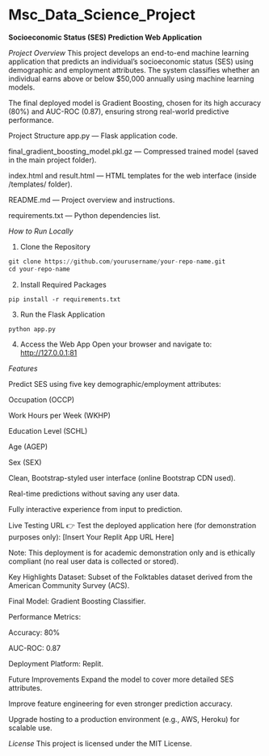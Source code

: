 # Msc_Data_Science_Project

**Socioeconomic Status (SES) Prediction Web Application**

*Project Overview*
This project develops an end-to-end machine learning application that predicts an individual’s socioeconomic status (SES) using demographic and employment attributes. The system classifies whether an individual earns above or below $50,000 annually using machine learning models.

The final deployed model is Gradient Boosting, chosen for its high accuracy (80%) and AUC-ROC (0.87), ensuring strong real-world predictive performance.


Project Structure
app.py — Flask application code.

final_gradient_boosting_model.pkl.gz — Compressed trained model (saved in the main project folder).

index.html and result.html — HTML templates for the web interface (inside /templates/ folder).

README.md — Project overview and instructions.

requirements.txt — Python dependencies list.

*How to Run Locally*
1. Clone the Repository
```python
git clone https://github.com/yourusername/your-repo-name.git
cd your-repo-name
```
2. Install Required Packages
```
pip install -r requirements.txt
```
3. Run the Flask Application
```
python app.py
```
4. Access the Web App
Open your browser and navigate to:
http://127.0.0.1:81

*Features*

Predict SES using five key demographic/employment attributes:

Occupation (OCCP)

Work Hours per Week (WKHP)

Education Level (SCHL)

Age (AGEP)

Sex (SEX)

Clean, Bootstrap-styled user interface (online Bootstrap CDN used).

Real-time predictions without saving any user data.

Fully interactive experience from input to prediction.


Live Testing URL
👉 Test the deployed application here (for demonstration purposes only):
[Insert Your Replit App URL Here]

Note:
This deployment is for academic demonstration only and is ethically compliant (no real user data is collected or stored).

Key Highlights
Dataset: Subset of the Folktables dataset derived from the American Community Survey (ACS).

Final Model: Gradient Boosting Classifier.

Performance Metrics:

Accuracy: 80%

AUC-ROC: 0.87

Deployment Platform: Replit.

Future Improvements
Expand the model to cover more detailed SES attributes.

Improve feature engineering for even stronger prediction accuracy.

Upgrade hosting to a production environment (e.g., AWS, Heroku) for scalable use.


*License*
This project is licensed under the MIT License.




